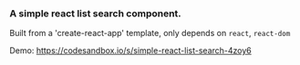 ### A simple react list search component.

Built from a 'create-react-app' template, only depends on `react`, `react-dom`

Demo: https://codesandbox.io/s/simple-react-list-search-4zoy6
